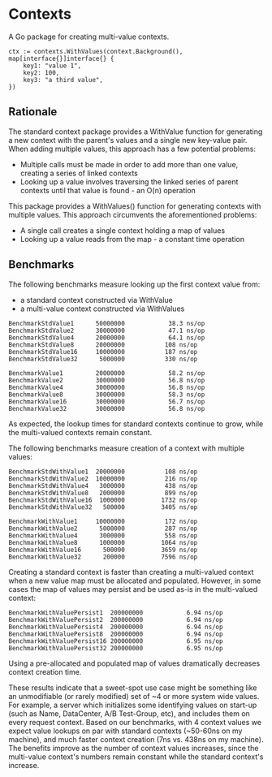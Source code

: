 # Contexts
A Go package for creating multi-value contexts.

```
ctx := contexts.WithValues(context.Background(), map[interface{}]interface{} {
    key1: "value 1",
    key2: 100,
    key3: "a third value",
})
```

## Rationale

The standard context package provides a WithValue function for generating a new
context with the parent's values and a single new key-value pair. When adding
multiple values, this approach has a few potential problems:
- Multiple calls must be made in order to add more than one value, creating a
series of linked contexts
- Looking up a value involves traversing the linked series of parent contexts
until that value is found - an O(n) operation

This package provides a WithValues() function for generating contexts with
multiple values. This approach circumvents the aforementioned problems:
- A single call creates a single context holding a map of values
- Looking up a value reads from the map - a constant time operation

## Benchmarks

The following benchmarks measure looking up the first context value from:
- a standard context constructed via WithValue
- a multi-value context constructed via WithValues
```
BenchmarkStdValue1     	50000000	        38.3 ns/op
BenchmarkStdValue2     	30000000	        47.1 ns/op
BenchmarkStdValue4     	20000000	        64.1 ns/op
BenchmarkStdValue8     	20000000	       108 ns/op
BenchmarkStdValue16    	10000000	       187 ns/op
BenchmarkStdValue32    	 5000000	       330 ns/op

BenchmarkValue1        	20000000	        58.2 ns/op
BenchmarkValue2        	30000000	        56.8 ns/op
BenchmarkValue4        	30000000	        56.8 ns/op
BenchmarkValue8        	30000000	        58.3 ns/op
BenchmarkValue16       	30000000	        56.7 ns/op
BenchmarkValue32       	30000000	        56.8 ns/op
```

As expected, the lookup times for standard contexts continue to grow, while the
multi-valued contexts remain constant.


The following benchmarks measure creation of a context with multiple values:
```
BenchmarkStdWithValue1 	20000000	       108 ns/op
BenchmarkStdWithValue2 	10000000	       216 ns/op
BenchmarkStdWithValue4 	 3000000	       438 ns/op
BenchmarkStdWithValue8 	 2000000	       899 ns/op
BenchmarkStdWithValue16	 1000000	      1732 ns/op
BenchmarkStdWithValue32	  500000	      3405 ns/op

BenchmarkWithValue1    	10000000	       172 ns/op
BenchmarkWithValue2    	 5000000	       287 ns/op
BenchmarkWithValue4    	 3000000	       558 ns/op
BenchmarkWithValue8    	 1000000	      1064 ns/op
BenchmarkWithValue16   	  500000	      3659 ns/op
BenchmarkWithValue32   	  200000	      7596 ns/op
```
Creating a standard context is faster than creating a multi-valued context when
a new value map must be allocated and populated. However, in some cases the map
of values may persist and be used as-is in the multi-valued context:
```
BenchmarkWithValuePersist1 	200000000	         6.94 ns/op
BenchmarkWithValuePersist2 	200000000	         6.94 ns/op
BenchmarkWithValuePersist4 	200000000	         6.94 ns/op
BenchmarkWithValuePersist8 	200000000	         6.94 ns/op
BenchmarkWithValuePersist16	200000000	         6.95 ns/op
BenchmarkWithValuePersist32	200000000	         6.95 ns/op
```
Using a pre-allocated and populated map of values dramatically decreases
context creation time.


These results indicate that a sweet-spot use case might be something like an
unmodifiable (or rarely modified) set of ~4 or more system wide values.
For example, a server which initializes some identifying values on start-up
(such as Name, DataCenter, A/B Test-Group, etc), and includes them on every
request context. Based on our benchmarks, with 4 context values we expect value
lookups on par with standard contexts (~50-60ns on my machine), and much faster
context creation (7ns vs. 438ns on my machine). The benefits improve as the
number of context values increases, since the multi-value context's numbers
remain constant while the standard context's increase.
